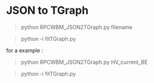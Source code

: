 JSON to TGraph
===================

> python RPCWBM_JSON2TGraph.py filename

> python -i fitTGraph.py 

for a example :
> python RPCWBM_JSON2TGraph.py HV_current_BE

> python -i fitTGraph.py 

